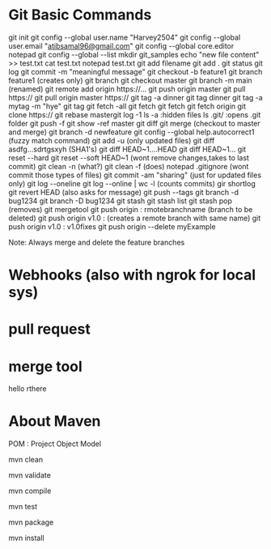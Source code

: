 # Git Basic Commands
git init
git config --global user.name "Harvey2504"
git config --global user.email "atibsamal96@gmail.com"
git config --global core.editor notepad
git config --global --list
mkdir git_samples
echo "new file content" >> test.txt
cat test.txt
notepad test.txt
git add filename
git add .
git status
git log
git commit -m "meaningful message"
git checkout -b feature1
git branch feature1 (creates only)
git branch
git checkout master
git branch -m main (renamed)
git remote add origin https://...
git push origin master
git pull https://
git pull origin master https://
git tag -a dinner
git tag dinner
git tag -a mytag -m "hye"
git tag
git fetch -all
git fetch <branch URL> <branch name>
git fetch <repo URL>
git fetch origin
git clone https://
git rebase mastergit log -1
ls -a :hidden files
ls .git/ :opens .git folder
git push -f
git show -ref master
git diff
git merge (checkout to master and merge)
git branch -d newfeature
git config --global help.autocorrect1 (fuzzy match command)
git add -u (only updated files)
git diff asdfg...sdrtgsxyh (SHA1's)
git diff HEAD~1....HEAD
git diff HEAD~1...
git reset --hard
git reset --soft HEAD~1 (wont remove changes,takes to last commit)
git clean -n (what?)
git clean -f (does)
notepad .gitignore (wont commit those types of files)
git commit -am "sharing" (just for updated files only)
git log --oneline
git log --online | wc -l (counts commits)
gir shortlog
git revert HEAD (also asks for message)
git push --tags
git branch -d bug1234
git branch -D bug1234
git stash
git stash list
git stash pop (removes)
git mergetool
git push origin : rmotebranchname (branch to be deleted)
git push origin v1.0 :  (creates a remote branch with same name)
git push origin v1.0 : v1.0fixes
git push origin --delete myExample

Note:
Always merge and delete the feature branches


# Webhooks (also with ngrok for local sys)

# pull request
# merge tool
hello rthere
# About Maven
POM : Project Object Model

mvn clean

mvn validate

mvn compile

mvn test

mvn package

mvn install


